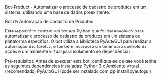 Bot-Product -
Automatizar o processo de cadastro de produtos em um sistema, utilizando uma base de dados preexistente.

Bot de Automação de Cadastro de Produtos

Este repositório contém um bot em Python que foi desenvolvido para automatizar o processo de cadastro de produtos em um sistema ou plataforma específica.
O bot utiliza a biblioteca PyAutoGUI para realizar a automação das tarefas, e também incorpora um timer para controle de ações e um ambiente virtual para isolamento de dependências.

Pré-requisitos:
Antes de executar este bot, certifique-se de que você tenha as seguintes dependências instaladas:
Python 3.x
Ambiente virtual (recomendado)
PyAutoGUI (pode ser instalado com pip install pyautogui)
